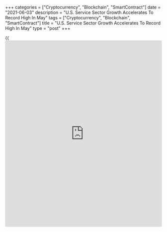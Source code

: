 +++
categories = ["Cryptocurrency", "Blockchain", "SmartContract"]
date = "2021-06-03"
description = "U.S. Service Sector Growth Accelerates To Record High In May"
tags = ["Cryptocurrency", "Blockchain", "SmartContract"]
title = "U.S. Service Sector Growth Accelerates To Record High In May"
type = "post"
+++

{{<iframe id="large-banner" src="https://www.bounty.group/#slide=8.0" width="100%" height="600" scrolling="no" style="border: 0px solid rgb(216, 221, 230); border-radius: 3px;">}}

U.S. service sector activity saw record growth in the month of May,
according to a report released by the Institute for Supply Management on
Thursday.

The ISM said its services PMI rose to 64.0 in May from 62.7 in April,
with a reading above 50 indicating growth in the sector. Economists had
expected the index to inch up to 63.0.

With the bigger than expected increase, the services PMI reached another
all-time high, surpassing the previous record high of 63.7 in March.

"The rate of expansion is very strong, as businesses have reopened and
production capacity has increased," said Anthony Nieves, Chair of the
ISM Services Business Survey Committee.

He added, "However, some capacity constraints, material shortages,
weather-related delays, and challenges in logistics and employment
resources continue."

The bigger than expected increase by the headline index partly reflected
an acceleration in the pace of growth in [business][1] activity, with
the business activity index jumping to 66.2 in May from 62.7 in April.

The new orders index also crept up to 63.9 in May from 63.2 in April,
indicating slightly faster growth in new orders.

On the other hand, the employment index pointed to a slower pace of job
growth in the sector, falling to 55.3 in May from 58.8 in April.

The report also showed the supplier deliveries index surged up to 70.4
in May from 66.1 in April, with a reading above 50 indicating slower
deliveries.

The prices index also jumped to 80.6 in May from 76.8 in April, reaching
its highest level since hitting an all-time high of 83.5 in September of
2005.

The ISM released a separate report on Tuesday showing manufacturing
activity in the U.S. expanded at a slightly faster pace in the month of
May.

The manufacturing PMI inched up to 61.2 in May from 60.7 in April. The
uptick surprised economists, who had expected the index to come in
unchanged.

For comments and feedback [contact](https://www.playgroundfx.com/contact/): editorial@rtt[news](https://www.letsplayfx.com/blog/forex-news-website/).com

[Economic News][2]

 **What parts of the world are seeing the best (and worst) economic
performances lately? Click[here][3] to check out our [Econ Scorecard][3]
and find out! See up-to-the-moment [ranking](https://www.playgroundfx.com/blog/crypto-exchange-ranking/)s for the best and worst
performers in [GDP][4], [unemployment rate][5], [inflation][3] and much
more.**

   1. www.rtt[news](https://www.letsplayfx.com/blog/forex-news-website/).com/Content/Business.aspx
   2. www.rtt[news](https://www.letsplayfx.com/blog/forex-news-website/).com/Content/EconomicNews.aspx
   3. www.rtt[news](https://www.letsplayfx.com/blog/forex-news-website/).com/economic-scorecard/world-rank/CPI/highest-performance.aspx
   4. www.rtt[news](https://www.letsplayfx.com/blog/forex-news-website/).com/economic-scorecard/world-rank/GDP/highest-performance.aspx
   5. www.rtt[news](https://www.letsplayfx.com/blog/forex-news-website/).com/economic-scorecard/world-rank/unemployment-rate/lowest-performance.aspx